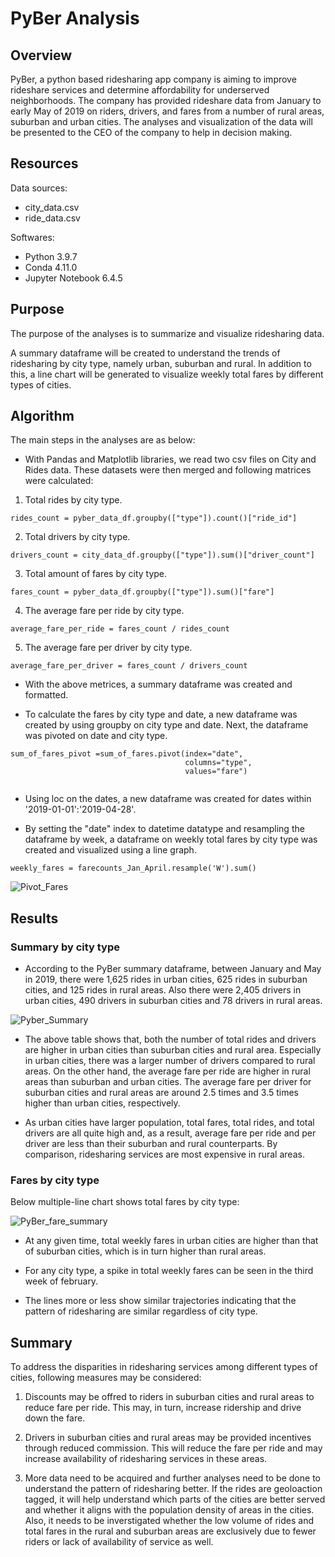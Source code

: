 # PyBer Analysis

## Overview

PyBer, a python based ridesharing app company is aiming to improve rideshare services and determine affordability for underserved neighborhoods. The company has provided rideshare data from January to early May of 2019 on riders, drivers, and fares from a number of rural areas, suburban and urban cities. The analyses and visualization of the data will be presented to the CEO of the company to help in decision making.

## Resources

Data sources:
 - city_data.csv
 - ride_data.csv
 
Softwares:
 - Python 3.9.7
 - Conda 4.11.0
 - Jupyter Notebook 6.4.5

## Purpose

The purpose of the analyses is to summarize and visualize ridesharing data.

A summary dataframe will be created to understand the trends of ridesharing by city type, namely urban, suburban and rural. In addition to this, a line chart will be generated to visualize weekly total fares by different types of cities.

## Algorithm

The main steps in the analyses are as below:

- With Pandas and Matplotlib libraries, we read two csv files on City and Rides data. These datasets were then merged and following matrices were calculated:

1. Total rides by city type.
 
 ```
 rides_count = pyber_data_df.groupby(["type"]).count()["ride_id"]
 
 ```
2. Total drivers by city type.

```
drivers_count = city_data_df.groupby(["type"]).sum()["driver_count"]

```
3. Total amount of fares by city type.

```
fares_count = pyber_data_df.groupby(["type"]).sum()["fare"]

```
4. The average fare per ride by city type.

```
average_fare_per_ride = fares_count / rides_count

```
5. The average fare per driver by city type. 

```
average_fare_per_driver = fares_count / drivers_count

```
- With the above metrices, a summary dataframe was created and formatted.

- To calculate the fares by city type and date, a new dataframe was created by using groupby on city type and date. Next, the dataframe was pivoted on date and city type.

```
sum_of_fares_pivot =sum_of_fares.pivot(index="date",
                                       columns="type",
                                       values="fare")
                                     
```
- Using loc on the dates, a new dataframe was created for dates within '2019-01-01':'2019-04-28'.

- By setting the "date" index to datetime datatype and resampling the dataframe by week, a dataframe on weekly total fares by city type was created and visualized using a line graph.

```
weekly_fares = farecounts_Jan_April.resample('W').sum()

```

![Pivot_Fares]()

## Results

### Summary by city type

- According to the PyBer summary dataframe, between January and May in 2019, there were 1,625 rides in urban cities, 625 rides in suburban cities, and 125 rides in rural areas. Also there were 2,405 drivers in urban cities, 490 drivers in suburban cities and 78 drivers in rural areas.

![Pyber_Summary]()

- The above table shows that, both the number of total rides and drivers are higher in urban cities than suburban cities and rural area. Especially in urban cities, there was a larger number of drivers compared to rural areas. On the other hand, the average fare per ride are higher in rural areas than suburban and urban cities. The average fare per driver for suburban cities and rural areas are around 2.5 times and 3.5 times higher than urban cities, respectively.

- As urban cities have larger population, total fares, total rides, and total drivers are all quite high and, as a result, average fare per ride and per driver are less than their suburban and rural counterparts. By comparison, ridesharing services are most expensive in rural areas.

### Fares by city type

Below multiple-line chart shows total fares by city type:

![PyBer_fare_summary]()

- At any given time, total weekly fares in urban cities are higher than that of suburban cities, which is in turn higher than rural areas.

- For any city type, a spike in total weekly fares can be seen in the third week of february.

- The lines more or less show similar trajectories indicating that the pattern of ridesharing are similar regardless of city type. 

## Summary

To address the disparities in ridesharing services among different types of cities, following measures may be considered:

1. Discounts may be offred to riders in suburban cities and rural areas to reduce fare per ride. This may, in turn, increase ridership and drive down the fare.

2. Drivers in suburban cities and rural areas may be provided incentives through reduced commission. This will reduce the fare per ride and may increase availability of ridesharing services in these areas.

3. More data need to be acquired and further analyses need to be done to understand the pattern of ridesharing better. If the rides are geoloaction tagged, it will help understand which parts of the cities are better served and whether it aligns with the population density of areas in the cities. Also, it needs to be inverstigated whether the low volume of rides and total fares in the rural and suburban areas are exclusively due to fewer riders or lack of availability of service as well.
